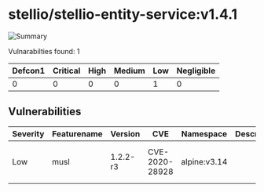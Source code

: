 # stellio/stellio-entity-service:v1.4.1

![Summary](https://img.shields.io/badge/Severity-Low-yellowgreen) 

Vulnarabilties found: 1

| Defcon1 | Critical | High | Medium | Low | Negligible|
|---------|----------|------|--------|-----|-----------|
| 0|0|0|0|1|0|

## Vulnerabilities

| Severity | Featurename | Version | CVE | Namespace | Description | Link | Fixed by |
|----------|-------------|---------|-----|-----------|-------------|------|----------|
|Low|musl|1.2.2-r3|CVE-2020-28928|alpine:v3.14||https://cve.mitre.org/cgi-bin/cvename.cgi?name=CVE-2020-28928|1.2.2_pre2-r0|
